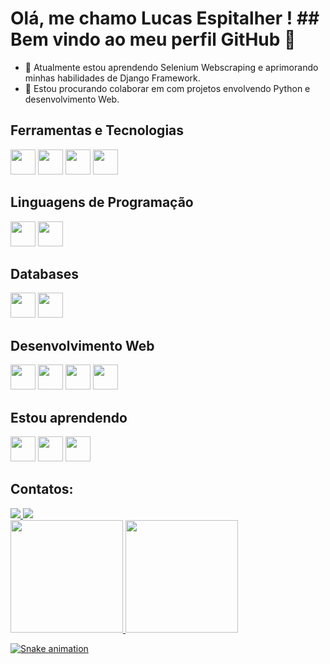 # Olá, me chamo Lucas Espitalher ! ## Bem vindo ao meu perfil GitHub 👋

<!-- - 🔭 Atualmente estou trabalhando em ... -->
- 🌱 Atualmente estou aprendendo Selenium Webscraping e aprimorando minhas habilidades de Django Framework.
- 👯 Estou procurando colaborar em com projetos envolvendo Python e desenvolvimento Web.
<!-- - 🤔 Estou procurando ajuda com ... -->
<!-- - 💬 Pergunte-me sobre ... -->
<!-- - 📫 Como entrar em contato comigo: ... -->
<!-- - 😄 Pronomes: ... -->
<!-- - ⚡ Curiosidade: ... -->

## Ferramentas e Tecnologias
<img src="https://cdn.jsdelivr.net/gh/devicons/devicon/icons/linux/linux-original.svg" width="40" height="40"/>
<img src="https://cdn.jsdelivr.net/gh/devicons/devicon/icons/git/git-original.svg" width="40" height="40"/>
<img src="https://cdn.jsdelivr.net/gh/devicons/devicon/icons/docker/docker-original.svg" width="40" height="40"/>
<img src="https://cdn.jsdelivr.net/gh/devicons/devicon/icons/arduino/arduino-original-wordmark.svg" width="40" height="40"/>

## Linguagens de Programação
<img src="https://cdn.jsdelivr.net/gh/devicons/devicon/icons/c/c-original.svg" width="40" height="40"/>
<img src="https://cdn.jsdelivr.net/gh/devicons/devicon/icons/python/python-original.svg" width="40" height="40"/>

## Databases
<img src="https://cdn.jsdelivr.net/gh/devicons/devicon/icons/mysql/mysql-original-wordmark.svg" width="40" height="40"/>
<img src="https://cdn.jsdelivr.net/gh/devicons/devicon/icons/postgresql/postgresql-original-wordmark.svg" width="40" height="40"/>

## Desenvolvimento Web
<img src="https://cdn.jsdelivr.net/gh/devicons/devicon/icons/html5/html5-original-wordmark.svg" width="40" height="40"/>
<img src="https://cdn.jsdelivr.net/gh/devicons/devicon/icons/css3/css3-original-wordmark.svg" width="40" height="40"/>
<img src="https://cdn.jsdelivr.net/gh/devicons/devicon/icons/django/django-plain.svg" width="40" height="40"/>
<img src="https://cdn.jsdelivr.net/gh/devicons/devicon/icons/flask/flask-original-wordmark.svg" width="40" height="40"/>
     
## Estou aprendendo
<img src="https://cdn.jsdelivr.net/gh/devicons/devicon/icons/linux/linux-original.svg" width="40" height="40"/>
<img src="https://cdn.jsdelivr.net/gh/devicons/devicon/icons/selenium/selenium-original.svg" width="40" height="40"/>
<img src="https://cdn.jsdelivr.net/gh/devicons/devicon/icons/javascript/javascript-original.svg" width="40" height="40"/>
          
          
## Contatos:
<div>
  <a href = "mailto:contato@lucasespitalher">
    <img src="https://img.shields.io/badge/Gmail-D14836?style=for-the-badge&logo=gmail&logoColor=white" target="_blank">
  </a>
  <a href="https://www.linkedin.com/in/lucas-espitalher-768b94174" target="_blank">
    <img src="https://img.shields.io/badge/-LinkedIn-%230077B5?style=for-the-badge&logo=linkedin&logoColor=white" target="_blank">
  </a>
</div>

<div>
  <a href="https://github.com/lucasespitalher"><img height="180em" src="https://github-readme-stats.vercel.app/api/top-langs/?username=lucasespitalher&layout=compact&langs_count=7&theme=dracula"/>
    <img height="180em" src="https://github-readme-stats.vercel.app/api?username=lucasespitalher&show_icons=true&theme=dracula&include_all_commits=true&count_private=true"/>
</div>

![Snake animation](https://github.com/lucasespitalher/lucasespitalher/blob/output/github-contribution-grid-snake.svg)

<!-- **lucasespitalher/lucasespitalher** is a ✨ _special_ ✨ repository because its `README.md` (this file) appears on your GitHub profile. -->
